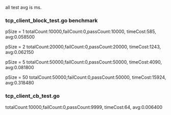 
all test avg is ms.

### tcp_client_block_test.go benchmark
pSize = 1
totalCount:10000,failCount:0,passCount:10000, timeCost:585, avg:0.058500

pSize = 2
totalCount:20000,failCount:0,passCount:20000, timeCost:1243, avg:0.062150

pSize = 5
totalCount:50000,failCount:0,passCount:50000, timeCost:4090, avg:0.081800

pSize = 50
totalCount:50000,failCount:0,passCount:50000, timeCost:15924, avg:0.318480

### tcp_client_cb_test.go

totalCount:10000,failCount:0,passCount:9999, timeCost:64, avg:0.006400